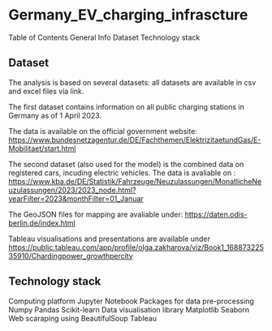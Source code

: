 # Germany_EV_charging_infrascture

Table of Contents
General Info
Dataset
Technology stack

## Dataset

The analysis is based on several datasets: all datasets are available in csv and excel files  via link.

The first dataset contains information on all public charging stations in Germany as of 1 April 2023.

The data is available on the official government website: https://www.bundesnetzagentur.de/DE/Fachthemen/ElektrizitaetundGas/E-Mobilitaet/start.html

The second dataset (also used for the model) is the combined data on registered cars, incuding electric vehicles. 
The data is avaliable on : https://www.kba.de/DE/Statistik/Fahrzeuge/Neuzulassungen/MonatlicheNeuzulassungen/2023/2023_node.html?yearFilter=2023&monthFilter=01_Januar

The GeoJSON files for mapping are avaliable under: https://daten.odis-berlin.de/index.html


Tableau visualisations and presentations are available under
https://public.tableau.com/app/profile/olga.zakharova/viz/Book1_16887322535910/Chardingpower_growthpercity

## Technology stack
Computing platform 
Jupyter Notebook 
Packages for data pre-processing 
Numpy Pandas 
Scikit-learn 
Data visualisation library Matplotlib Seaborn
Web scaraping using BeautifulSoup 
Tableau